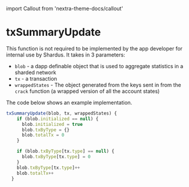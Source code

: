 import Callout from 'nextra-theme-docs/callout'

# txSummaryUpdate

This function is not required to be implemented by the app developer for internal use by Shardus. It takes in 3 parameters:

- `blob` - a dapp definable object that is used to aggregate statistics in a sharded network
- `tx` - a transaction
- `wrappedStates` - The object generated from the keys sent in from the `crack` function (a wrapped version of all the account states)

<Callout emoji="💡" type="default">

The code below shows an example implementation.

</Callout>

```javascript
txSummaryUpdate(blob, tx, wrappedStates) {
    if (blob.initialized == null) {
      blob.initialized = true
      blob.txByType = {}
      blob.totalTx = 0
    }

    if (blob.txByType[tx.type] == null) {
      blob.txByType[tx.type] = 0
    }
    blob.txByType[tx.type]++
    blob.totalTx++
  }
```